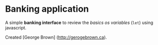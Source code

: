 # Banking application

A simple **banking interface** to review the *basics os variables* (`let`) using javascript.

Created [George Brown] (http://gerogebrown.ca).
